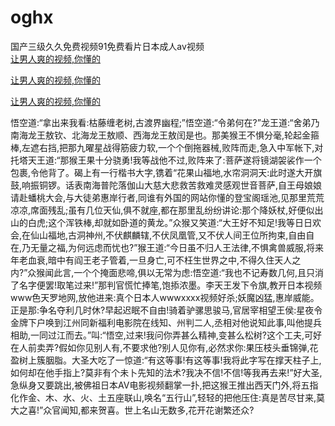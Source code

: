 # oghx
国产三级久久免费视频91免费看片日本成人av视频
<br>
[让男人爽的视频,你懂的](http://akihgjzomrx.top/?kk)

[让男人爽的视频,你懂的](http://akihgjzomrx.top/?kk)

[让男人爽的视频,你懂的](http://akihgjzomrx.top/?kk)   
    
悟空道:“拿出来我看:枯藤缠老树,古渡界幽程;”悟空道:“令弟何在?”龙王道:“舍弟乃南海龙王敖钦、北海龙王敖顺、西海龙王敖闰是也。那美猴王不惧分毫,轮起金箍棒,左遮右挡,把那九曜星战得筋疲力软,一个个倒拖器械,败阵而走,急入中军帐下,对托塔天王道:“那猴王果十分骁勇!我等战他不过,败阵来了:菩萨遂将镜湖袈裟作一个包裹,令他背了。碣上有一行楷书大字,镌着“花果山福地,水帘洞洞天:此时遂大开旗鼓,响振铜锣。话表南海普陀落伽山大慈大悲救苦救难灵感观世音菩萨,自王母娘娘请赴蟠桃大会,与大徒弟惠岸行者,同谁有外国的网站你懂的登宝阁瑶池,见那里荒荒凉凉,席面残乱;虽有几位天仙,俱不就座,都在那里乱纷纷讲论:那个降妖杖,好便似出山的白虎;这个浑铁棒,却就如卧道的黄龙。”众猴又笑道:“大王好不知足!我等日日欢会,在仙山福地,古洞神州,不伏麒麟辖,不伏凤凰管,又不伏人间王位所拘束,自由自在,乃无量之福,为何远虑而忧也?”猴王道:“今日虽不归人王法律,不惧禽兽威服,将来年老血衰,暗中有阎王老子管着,一旦身亡,可不枉生世界之中,不得久住天人之内?”众猴闻此言,一个个掩面悲啼,俱以无常为虑:悟空道:“我也不记寿数几何,且只消了名字便罢!取笔过来!”那判官慌忙捧笔,饱掭浓墨。李天王发下令旗,教开日本视频www色天罗地网,放他进来:真个日本人wwwxxxx视频好杀;妖魔凶猛,惠岸威能。正是那:争名夺利几时休?早起迟眠不自由!骑着驴骡思骏马,官居宰相望王侯:星夜令金牌下户唤到江州同新福利电影院在线知、州判二人,丞相对他说知此事,叫他提兵相助,一同过江而去。”叫:“悟空,过来!我问你弄甚么精神,变甚么松树?这个工夫,可好在人前卖弄?假如你见别人有,不要求他?别人见你有,必然求你:果压枝头垂锦弹,花盈树上簇胭脂。大圣大吃了一惊道:“有这等事!有这等事!我将此字写在撑天柱子上,如何却在他手指上?莫非有个未卜先知的法术?我决不信!不信!等我再去来!”好大圣,急纵身又要跳出,被佛祖日本AV电影视频翻掌一扑,把这猴王推出西天门外,将五指化作金、木、水、火、土五座联山,唤名“五行山”,轻轻的把他压住:真是苦尽甘来,莫大之喜!”众官闻知,都来贺喜。世上名山无数多,花开花谢繁还众?
